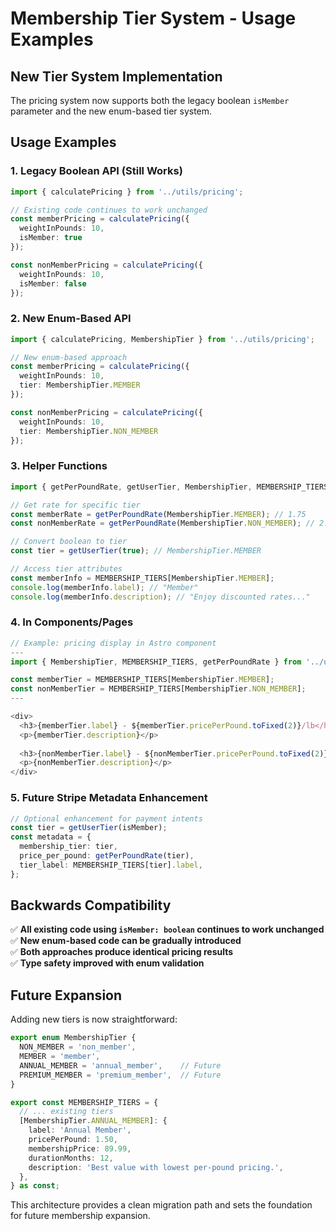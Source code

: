 # Membership Tier System - Usage Examples

## New Tier System Implementation

The pricing system now supports both the legacy boolean `isMember` parameter and the new enum-based tier system.

## Usage Examples

### 1. Legacy Boolean API (Still Works)
```typescript
import { calculatePricing } from '../utils/pricing';

// Existing code continues to work unchanged
const memberPricing = calculatePricing({
  weightInPounds: 10,
  isMember: true
});

const nonMemberPricing = calculatePricing({
  weightInPounds: 10,
  isMember: false
});
```

### 2. New Enum-Based API
```typescript
import { calculatePricing, MembershipTier } from '../utils/pricing';

// New enum-based approach
const memberPricing = calculatePricing({
  weightInPounds: 10,
  tier: MembershipTier.MEMBER
});

const nonMemberPricing = calculatePricing({
  weightInPounds: 10,
  tier: MembershipTier.NON_MEMBER
});
```

### 3. Helper Functions
```typescript
import { getPerPoundRate, getUserTier, MembershipTier, MEMBERSHIP_TIERS } from '../utils/pricing';

// Get rate for specific tier
const memberRate = getPerPoundRate(MembershipTier.MEMBER); // 1.75
const nonMemberRate = getPerPoundRate(MembershipTier.NON_MEMBER); // 2.25

// Convert boolean to tier
const tier = getUserTier(true); // MembershipTier.MEMBER

// Access tier attributes
const memberInfo = MEMBERSHIP_TIERS[MembershipTier.MEMBER];
console.log(memberInfo.label); // "Member"
console.log(memberInfo.description); // "Enjoy discounted rates..."
```

### 4. In Components/Pages
```typescript
// Example: pricing display in Astro component
---
import { MembershipTier, MEMBERSHIP_TIERS, getPerPoundRate } from '../utils/pricing';

const memberTier = MEMBERSHIP_TIERS[MembershipTier.MEMBER];
const nonMemberTier = MEMBERSHIP_TIERS[MembershipTier.NON_MEMBER];
---

<div>
  <h3>{memberTier.label} - ${memberTier.pricePerPound.toFixed(2)}/lb</h3>
  <p>{memberTier.description}</p>
  
  <h3>{nonMemberTier.label} - ${nonMemberTier.pricePerPound.toFixed(2)}/lb</h3>
  <p>{nonMemberTier.description}</p>
</div>
```

### 5. Future Stripe Metadata Enhancement
```typescript
// Optional enhancement for payment intents
const tier = getUserTier(isMember);
const metadata = {
  membership_tier: tier,
  price_per_pound: getPerPoundRate(tier),
  tier_label: MEMBERSHIP_TIERS[tier].label,
};
```

## Backwards Compatibility

✅ **All existing code using `isMember: boolean` continues to work unchanged**  
✅ **New enum-based code can be gradually introduced**  
✅ **Both approaches produce identical pricing results**  
✅ **Type safety improved with enum validation**

## Future Expansion

Adding new tiers is now straightforward:

```typescript
export enum MembershipTier {
  NON_MEMBER = 'non_member',
  MEMBER = 'member',
  ANNUAL_MEMBER = 'annual_member',    // Future
  PREMIUM_MEMBER = 'premium_member',  // Future
}

export const MEMBERSHIP_TIERS = {
  // ... existing tiers
  [MembershipTier.ANNUAL_MEMBER]: {
    label: 'Annual Member',
    pricePerPound: 1.50,
    membershipPrice: 89.99,
    durationMonths: 12,
    description: 'Best value with lowest per-pound pricing.',
  },
} as const;
```

This architecture provides a clean migration path and sets the foundation for future membership expansion.